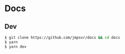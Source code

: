 # Docs

## Dev

```bash
$ git clone https://github.com/jmpsvr/docs && cd docs
$ yarn
$ yarn dev
```

